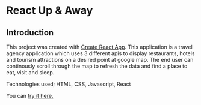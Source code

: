 # React Up & Away

## Introduction

This project was created with [Create React App](https://github.com/facebook/create-react-app). This application is a travel agency application which uses 3 different apis to display restaurants, hotels and tourism attractions on a desired point at google map. The end user can continously scroll through the map to refresh the data and find a place to eat, visit and sleep. 

Technologies used; HTML, CSS, Javascript, React

You can [try it here.](https://reactupandaway.netlify.app/)
